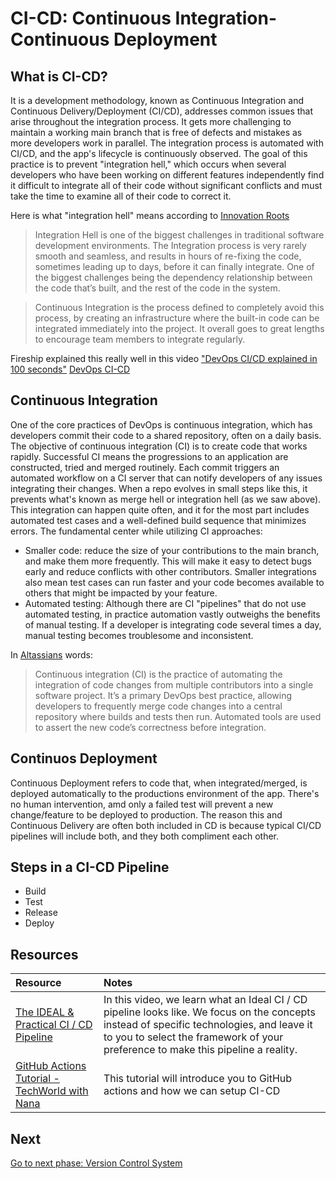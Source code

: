 # CI-CD: Continuous Integration-Continuous Deployment

## What is CI-CD?

It is a development methodology, known as Continuous Integration and Continuous Delivery/Deployment (CI/CD), addresses common issues that arise throughout the integration process. It gets more challenging to maintain a working main branch that is free of defects and mistakes as more developers work in parallel. The integration process is automated with CI/CD, and the app's lifecycle is continuously observed. The goal of this practice is to prevent "integration hell," which occurs when several developers who have been working on different features independently find it difficult to integrate all of their code without significant conflicts and must take the time to examine all of their code to correct it.

Here is what "integration hell" means according to [Innovation Roots](https://innoroo.com/blog/2018/03/19/integration-hell-glossary/)
> Integration Hell is one of the biggest challenges in traditional software development environments. The Integration process is very rarely smooth and seamless, and results in hours of re-fixing the code, sometimes leading up to days, before it can finally integrate. One of the biggest challenges being the dependency relationship between the code that’s built, and the rest of the code in the system.

> Continuous Integration is the process defined to completely avoid this process, by creating an infrastructure where the built-in code can be integrated immediately into the project. It overall goes to great lengths to encourage team members to integrate regularly.

Fireship explained this really well in this video ["DevOps CI/CD explained in 100 seconds"](https://youtu.be/scEDHsr3APg)
[DevOps CI-CD](https://youtu.be/scEDHsr3APg ':include :type=iframe width=100% height=400px')

## Continuous Integration

One of the core practices of DevOps is continuous integration, which has developers commit their code to a shared repository, often on a daily basis. The objective of continuous integration (CI) is to create code that works rapidly. Successful CI means the progressions to an application are constructed, tried and merged routinely. Each commit triggers an automated workflow on a CI server that can notify developers of any issues integrating their changes. When a repo evolves in small steps like this, it prevents what's known as merge hell or integration hell (as we saw above). This integration can happen quite often, and it for the most part includes automated test cases and a well-defined build sequence that minimizes errors. The fundamental center while utilizing CI approaches:

- Smaller code: reduce the size of your contributions to the main branch, and make them more frequently. This will make it easy to detect bugs early and reduce conflicts with other contributors. Smaller integrations also mean test cases can run faster and your code becomes available to others that might be impacted by your feature.
- Automated testing: Although there are CI "pipelines" that do not use automated testing, in practice automation vastly outweighs the benefits of manual testing. If a developer is integrating code several times a day, manual testing becomes troublesome and inconsistent.

In [Altassians](https://www.atlassian.com/continuous-delivery/continuous-integration) words:
> Continuous integration (CI) is the practice of automating the integration of code changes from multiple contributors into a single software project. It’s a primary DevOps best practice, allowing developers to frequently merge code changes into a central repository where builds and tests then run. Automated tools are used to assert the new code’s correctness before integration.

## Continuos Deployment

Continuous Deployment refers to code that, when integrated/merged, is deployed automatically to the productions environment of the app. There's no human intervention, amd only a failed test will prevent a new change/feature to be deployed to production. The reason this and Continuous Delivery are often both included in CD is because typical CI/CD pipelines will include both, and they both compliment each other.

## Steps in a CI-CD Pipeline

- Build
- Test
- Release
- Deploy

## Resources

| Resource                                                            | Notes                                                                                       |
| :------------------------------------------------------------------ | :----------------------------------------------------------------------------------------- |
| [The IDEAL & Practical CI / CD Pipeline](https://youtu.be/OPwU3UWCxhw)| In this video, we learn what an Ideal CI / CD pipeline looks like. We focus on the concepts instead of specific technologies, and leave it to you to select the framework of your preference to make this pipeline a reality.
| [GitHub Actions Tutorial - TechWorld with Nana](https://youtu.be/apGV9Kg7ics)|  This tutorial will introduce you to GitHub actions and how we can setup CI-CD

## Next

[Go to next phase: Version Control System](../version-control/README.md)
